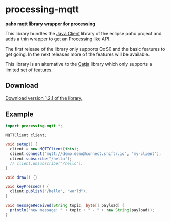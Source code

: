 # processing-mqtt

**paho mqtt library wrapper for processing**

This library bundles the [Java Client](https://eclipse.org/paho/clients/java/) library of the eclipse paho project and adds a thin wrapper to get an Processing like API.

The first release of the library only supports QoS0 and the basic features to get going. In the next releases more of the features will be available.

This library is an alternative to the [Qatja](https://github.com/Qatja/processing) library which only supports a limited set of features.

## Download

[Download version 1.2.1 of the library.](https://github.com/256dpi/processing-mqtt/releases/download/v1.2.1/mqtt.zip)

## Example

```java
import processing.mqtt.*;

MQTTClient client;

void setup() {
  client = new MQTTClient(this);
  client.connect("mqtt://demo:demo@connect.shiftr.io", "my-client");
  client.subscribe("/hello");
  // client.unsubscribe("/hello");
}

void draw() {}

void keyPressed() {
  client.publish("/hello", "world");
}

void messageReceived(String topic, byte[] payload) {
  println("new message: " + topic + " - " + new String(payload));
}
```
